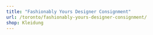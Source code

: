 ```yaml
---
title: "Fashionably Yours Designer Consignment"
url: /toronto/fashionably-yours-designer-consignment/
shop: Kleidung
---
```

